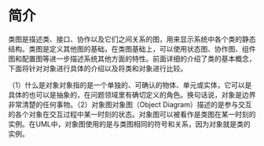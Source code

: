# 简介

类图是描述类、接口、协作以及它们之间关系的图，用来显示系统中各个类的静态结构。类图是定义其他图的基础，在类图基础上，可以使用状态图、协作图、组件图和配置图等进一步描述系统其他方面的特性。前面详细的介绍了类的基本概念，下面将针对对象进行具体的介绍以及将类和对象进行比较。



（1）什么是对象对象指的是一个单独的、可确认的物体、单元或实体，它可以是具体的也可以是抽象的，在问题领域里有确切定义的角色。换句话说，对象是边界非常清楚的任何事物。（2）对象图对象图（Object Diagram）描述的是参与交互的各个对象在交互过程中某一时刻的状态。对象图可以被看作是类图在某一时刻的实例。在UML中，对象图使用的是与类图相同的符号和关系，因为对象就是类的实例。 